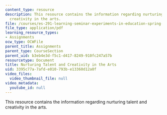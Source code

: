 ```yaml
---
content_type: resource
description: This resource contains the information regarding nurturing talent and
  creativity in the arts.
file: /courses/es-291-learning-seminar-experiments-in-education-spring-2003/3395c77a7afde010793be13360d12a0f_MITES_291S03_2c_nurturing.pdf
file_type: application/pdf
learning_resource_types:
- Assignments
ocw_type: OCWFile
parent_title: Assignments
parent_type: CourseSection
parent_uid: b3eb4e3d-f5c1-d417-8249-910fc247a57b
resourcetype: Document
title: Nurturing Talent and Creativity in the Arts
uid: 3395c77a-7afd-e010-793b-e13360d12a0f
video_files:
  video_thumbnail_file: null
video_metadata:
  youtube_id: null
---
```

This resource contains the information regarding nurturing talent and creativity in the arts.